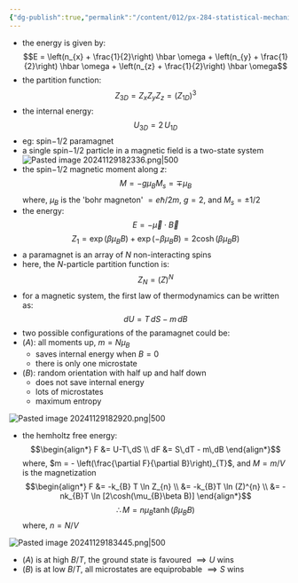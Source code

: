 ```yaml
---
{"dg-publish":true,"permalink":"/content/012/px-284-statistical-mechanics/e-single-particle-partition-function/px-284-e6-harmonic-oscillator-in-3-d/","created":"2024-11-29T18:14:58.089+00:00","updated":"2024-11-29T18:38:36.098+00:00"}
---
```


- the energy is given by:
$$E = \left(n_{x} + \frac{1}{2}\right) \hbar \omega +  \left(n_{y} + \frac{1}{2}\right) \hbar \omega +  \left(n_{z} + \frac{1}{2}\right) \hbar \omega$$
- the partition function:
$$Z_{3D} = Z_{x} Z_{y} Z_{z} = (Z_{1D})^{3}$$
- the internal energy:
$$U_{3D} = 2\,U_{1D} $$
- eg: spin$-1/2$ paramagnet
- a single spin$-1/2$ particle in a magnetic field is a two-state system
![Pasted image 20241129182336.png|500](/img/user/pics/Pasted%20image%2020241129182336.png)
- the spin$-1/2$ magnetic moment along $z$:
$$M = - g\mu_BM_{s}= \mp\mu_B$$
	where, $\mu_B$ is the 'bohr magneton' $= e\hbar/2m$, $g=2$, and $M_{s}= \pm 1/2$
- the energy:
$$E = - \vec\mu \cdot \vec B$$
$$Z_{1} = \exp(\beta\mu_{B}B) + \exp(-\beta\mu_{B}B) = 2\cosh(\beta\mu_{B}B)$$
- a paramagnet is an array of $N$ non-interacting spins
- here, the $N$-particle partition function is:
$$Z_{N} = (Z)^N$$
- for a magnetic system, the first law of thermodynamics can be written as:
$$dU = T\,dS - m\,dB$$
- two possible configurations of the paramagnet could be:
- $(A):$ all moments up, $m = N\mu_B$
	- saves internal energy when $B=0$
	- there is only one microstate
- $(B):$ random orientation with half up and half down
	- does not save internal energy
	- lots of microstates
	- maximum entropy

![Pasted image 20241129182920.png|500](/img/user/pics/Pasted%20image%2020241129182920.png)

- the hemholtz free energy:
$$\begin{align*}
F &= U-T\,dS \\
dF  &= S\,dT - m\,dB
\end{align*}$$
	where, $m = - \left(\frac{\partial F}{\partial B}\right)_{T}$, and ${} M = m/V {}$ is the magnetization
$$\begin{align*}
F &= -k_{B} T \ln Z_{n} \\
&= -k_{B}T \ln (Z)^{n} \\
&= -nk_{B}T \ln [2\cosh(\mu_{B}\beta B)]
\end{align*}$$
$$\therefore M = n \mu_{B} \tanh(\beta\mu_{B} B)$$
	where, $n = N/V$

![Pasted image 20241129183445.png|500](/img/user/pics/Pasted%20image%2020241129183445.png)
- $(A)$ is at high $B/T$, the ground state is favoured $\implies U$ wins
- $(B)$ is at low $B/T$, all microstates are equiprobable $\implies S$ wins
